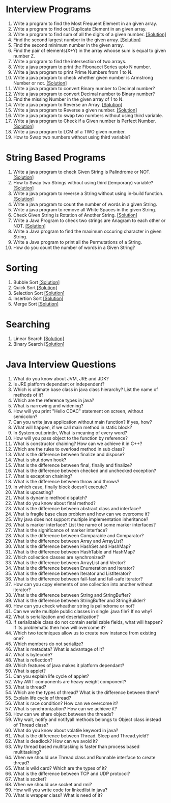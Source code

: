 # Interview Programs

1.  Write a program to find the Most Frequent Element in an given array.
2.  Write a program to find out Duplicate Element in an given array.
3.  Write a program to find sum of all the digits of a given number. <a href="InterviewPrograms/src/com/java/numbers/SumOfDigits.java" target="_blank"> [Solution] </a>
4.  Find the second largest number in the given array. [[Solution]](InterviewPrograms/src/com/java/array/SecondMaximum.java)
5.  Find the second minimum number in the given array.
6.  Find the pair of elements(X+Y) in the array whoose sum is equal to given number Z.
7.  Write a program to find the intersection of two arrays.
8.  Write a java program to print the Fibonacci Series upto N number.
9.  Write a java program to print Prime Numbers from 1 to N.
10. Write a java program to check whether given number is Armstrong Number or not.  [[Solution]](InterviewPrograms/src/com/java/numbers/ArmstrongNumber.java)
11. Write a java program to convert Binary number to Decimal number?
12. Write a java program to convert Decimal number to Binary number?
13. Find the missing Number in the given array of 1 to N.
14. Write a java program to Reverse an Array. [[Solution]](InterviewPrograms/src/com/java/array/ReverseArray.java)
15. Write a java program to Reverse a given number. [[Solution]](InterviewPrograms/src/com/java/numbers/ReverseTheNumber.java)
16. Write a java program to swap two numbers without using third variable.
17. Write a java program to Check if a Given number is Perfect Number. [[Solution]](InterviewPrograms/src/com/java/numbers/PerfectNumber.java)
18. Write a java program to LCM of a TWO given number.
19. How to Swap two numbers without using third variable? 

# String Based Programs
1.  Write a java program to check Given String is Palindrome or NOT. [[Solution]](InterviewPrograms/src/com/java/strings/Palindrome.java)
2.  How to Swap two Strings without using third (temporary) variable? [[Solution]](InterviewPrograms/src/com/java/strings/SwapTwoStrings.java)
3.  Write a java program to reverse a String without using in-build function. [[Solution]](InterviewPrograms/src/com/java/strings/ReverseString.java)
4.  Write a java program to count the number of words in a given String. 
5.  Write a java program to remove all White Spaces in the given String.
6.  Check Given String is Rotation of Another String. [[Solution]](InterviewPrograms/src/com/java/strings/StringRotationOfAnother.java)
7.  Write a Java Program to check two strings are Anagram to each other or NOT. [[Solution]](InterviewPrograms/src/com/java/strings/Anagram.java)
8.  Write a Java program to find the maximum occuring character in given String.
9.  Write a Java program to print all the Permutations of a String.
10. How do you count the number of words in a Given String?

# Sorting
1.  Bubble Sort <a href="InterviewPrograms/src/com/algorithm/sorting/BubbleSort.java" target="_blank"> [Solution] </a>
2.  Quick Sort <a href="InterviewPrograms/src/com/algorithm/sorting/QuickSort.java" target="_blank"> [Solution] </a>
3.  Selection Sort <a href="InterviewPrograms/src/com/algorithm/sorting/SelectionSort.java" target="_blank"> [Solution] </a>
4.  Insertion Sort <a href="InterviewPrograms/src/com/algorithm/sorting/InsertionSort.java" target="_blank"> [Solution] </a>
5.  Merge Sort <a href="InterviewPrograms/src/com/algorithm/sorting/MergeSort.java" target="_blank"> [Solution] </a>

# Searching
1.  Linear Search <a href="InterviewPrograms/src/com/algorithm/search/LinearSearch.java" target="_blank"> [Solution] </a>
2.  Binary Search <a href="InterviewPrograms/src/com/algorithm/search/BinarySearch.java" target="_blank"> [Solution] </a>

# Java Interview Questions
1.  What do you know about JVM, JRE and JDK?
2.  Is JRE platform dependant or independent?
3.  Which is ultimate base class in java class hierarchy? List the name of methods of it?
4.  Which are the reference types in java?
5.  What is narrowing and widening?
6.  How will you print "Hello CDAC" statement on screen, without semicolon?
7.  Can you write java application without main function? If yes, how?
8.  What will happen, if we call main method in static block?
9.  In System.out.println, What is meaning of every word?
10. How will you pass object to the function by reference?
11. What is constructor chaining? How can we achieve it in C++?
12. Which are the rules to overload method in sub class?
13. What is the difference between finalize and dispose?
14. What is shut down hook?
15. What is the difference between final, finally and finalize?
16. What is the difference between checked and unchecked exception?
17. What is exception chaining?
18. What is the difference between throw and throws?
19. In which case, finally block doesn’t execute?
20. What is upcasting?
21. What is dynamic method dispatch?
22. What do you know about final method?
23. What is the difference between abstract class and interface?
24. What is fragile base class problem and how can we overcome it?
25. Why java does not support multiple implementation inheritance?
26. What is marker interface? List the name of some marker interfaces?
27. What is the significance of marker interface?
28. What is the difference between Comparable and Comparator?
29. What is the difference between Array and ArrayList?
30. What is the difference between HashSet and HashMap?
31. What is the difference between HashTable and HashMap?
32. Which collection classes are synchronized?
33. What is the difference between ArrayList and Vector?
34. What is the difference between Enumeration and Iterator?
35. What is the difference between Iterator and ListIterator?
36. What is the difference between fail-fast and fail-safe iterator?
37. How can you copy elements of one collection into another without iterator?
38. What is the difference between String and StringBuffer?
39. What is the difference between StringBuffer and StringBuilder?
40. How can you check wheather string is palindrome or not?
41. Can we write multiple public classes in single .java file? If no why?
42. What is serialization and deserialization?
43. If serializable class do not contain serializable fields, what will happen? If its problematic then how will overcome     it?
44. Which two techniques allow us to create new instance from existing one?
45. Which members do not serialize?
46. What is metadata? What is advantage of it?
47. What is bytecode?
48. What is reflection?
49. Which features of java makes it platform dependant?
50. What is applet?
51. Can you explain life cycle of applet?
52. Why AWT components are heavy weight component?
53. What is thread?
54. Which are the types of thread? What is the difference between them?
55. Explain life cycle of thread?
56. What is race condition? How can we overcome it?
57. What is synchronization? How can we achieve it?
58. How can we share object between the threads?
59. Why wait, notify and notifyall methods belongs to Object class instead of Thread class?
60. What do you know about volatile keyword in java?
61. What is the difference between Thread. Sleep and Thread.yield?
62. What is deadlock? How can we avoid it?
63. Why thread based multitasking is faster than process based multitasking?
64. When we should use Thread class and Runnable interface to create thread?
65. What is wild card? Which are the types of it?
66. What is the difference between TCP and UDP protocol?
67. What is socket?
68. When we should use socket and rmi?
69. How will you write code for linkedlist in java?
70. What is wrapper class? What is need of it?


